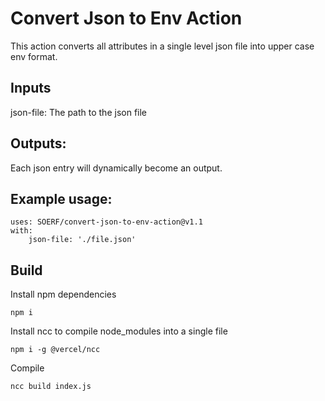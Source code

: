 # Convert Json to Env Action

This action converts all attributes in a single level json file into upper case env format.

## Inputs

json-file: The path to the json file

## Outputs:

Each json entry will dynamically become an output.

## Example usage:

```
uses: SOERF/convert-json-to-env-action@v1.1
with:
    json-file: './file.json'
```

## Build

Install npm dependencies

`npm i`

Install ncc to compile node_modules into a single file

`npm i -g @vercel/ncc`

Compile

`ncc build index.js`
